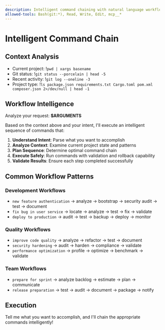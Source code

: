 ```yaml
---
description: Intelligent command chaining with natural language workflow automation
allowed-tools: Bash(git:*), Read, Write, Edit, mcp__*
---
```


# Intelligent Command Chain

## Context Analysis
- Current project: !`pwd | xargs basename`
- Git status: !`git status --porcelain | head -5`
- Recent activity: !`git log --oneline -3`
- Project type: !`ls package.json requirements.txt Cargo.toml pom.xml composer.json 2>/dev/null | head -1`

## Workflow Intelligence

Analyze your request: **$ARGUMENTS**

Based on the context above and your intent, I'll execute an intelligent sequence of commands that:

1. **Understand Intent**: Parse what you want to accomplish
2. **Analyze Context**: Examine current project state and patterns
3. **Plan Sequence**: Determine optimal command chain
4. **Execute Safely**: Run commands with validation and rollback capability
5. **Validate Results**: Ensure each step completed successfully

## Common Workflow Patterns

### Development Workflows
- `new feature authentication` → analyze → bootstrap → security audit → test → document
- `fix bug in user service` → locate → analyze → test → fix → validate
- `deploy to production` → audit → test → backup → deploy → monitor

### Quality Workflows  
- `improve code quality` → analyze → refactor → test → document
- `security hardening` → audit → harden → compliance → validate
- `performance optimization` → profile → optimize → benchmark → validate

### Team Workflows
- `prepare for sprint` → analyze backlog → estimate → plan → communicate
- `release preparation` → test → audit → document → package → notify

## Execution
Tell me what you want to accomplish, and I'll chain the appropriate commands intelligently!